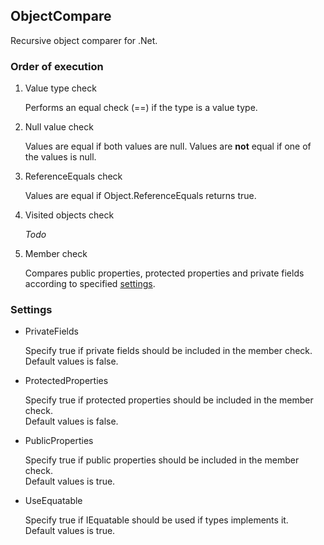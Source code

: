 ObjectCompare
-------------

Recursive object comparer for .Net.

### Order of execution

1. Value type check

   Performs an equal check (==) if the type is a value type.

1. Null value check

   Values are equal if both values are null.
   Values are **not** equal if one of the values is null.

1. ReferenceEquals check

   Values are equal if Object.ReferenceEquals returns true.

1. Visited objects check

   *Todo*

1. Member check

   Compares public properties, protected properties and private fields according to specified [settings](#settings).

### Settings

- PrivateFields

  Specify true if private fields should be included in the member check.  
  Default values is false.

- ProtectedProperties

  Specify true if protected properties should be included in the member check.  
  Default values is false.

- PublicProperties

  Specify true if public properties should be included in the member check.  
  Default values is true.

- UseEquatable

  Specify true if IEquatable<T> should be used if types implements it.  
  Default values is true.
